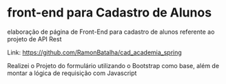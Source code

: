 # front-end para Cadastro de Alunos 

elaboração de página de Front-End para cadastro de alunos referente ao projeto de API Rest 

Link: https://github.com/RamonBatalha/cad_academia_spring

Realizei o Projeto do formulário utilizando o Bootstrap como base, além de montar a lógica de requisição com Javascript 





